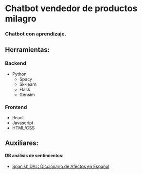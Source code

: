 # Chatbot vendedor de productos milagro

### Chatbot con aprendizaje.

## Herramientas:

### Backend
* Python
    * Spacy
    * Sk-learn
    * Flask
    * Gensim

### Frontend
* React
* Javascript
* HTML/CSS

## Auxiliares:
#### DB análisis de sentimientos:
* [Spanish DAL: Diccionario de Afectos en Español](http://habla.dc.uba.ar/gravano/sdal.php?lang=esp)  
